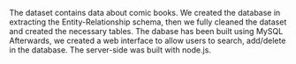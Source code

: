 The dataset contains data about comic books.
We created the database in extracting the Entity-Relationship schema, then we fully cleaned the dataset and created the necessary tables. The dabase has been built using MySQL
Afterwards, we created a web interface to allow users to search, add/delete in the database. The server-side was built with node.js.
